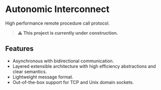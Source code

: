 # Autonomic Interconnect

High performance remote procedure call protocol.

> **⚠️ This project is currently under construction.**

## Features

- Asynchronous with bidirectional communication.
- Layered extensible architecture with high efficiency abstractions and clear semantics.
- Lightweight message format.
- Out-of-the-box support for TCP and Unix domain sockets.